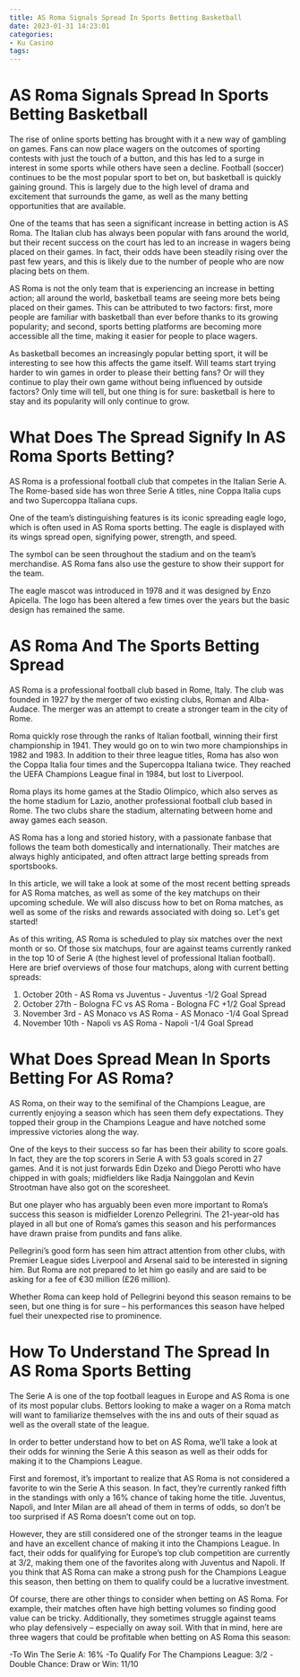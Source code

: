 ```yaml
---
title: AS Roma Signals Spread In Sports Betting Basketball 
date: 2023-01-31 14:23:01
categories:
- Ku Casino
tags:
---
```



#  AS Roma Signals Spread In Sports Betting Basketball 

The rise of online sports betting has brought with it a new way of gambling on games. Fans can now place wagers on the outcomes of sporting contests with just the touch of a button, and this has led to a surge in interest in some sports while others have seen a decline. Football (soccer) continues to be the most popular sport to bet on, but basketball is quickly gaining ground. This is largely due to the high level of drama and excitement that surrounds the game, as well as the many betting opportunities that are available.

One of the teams that has seen a significant increase in betting action is AS Roma. The Italian club has always been popular with fans around the world, but their recent success on the court has led to an increase in wagers being placed on their games. In fact, their odds have been steadily rising over the past few years, and this is likely due to the number of people who are now placing bets on them.

AS Roma is not the only team that is experiencing an increase in betting action; all around the world, basketball teams are seeing more bets being placed on their games. This can be attributed to two factors: first, more people are familiar with basketball than ever before thanks to its growing popularity; and second, sports betting platforms are becoming more accessible all the time, making it easier for people to place wagers.

As basketball becomes an increasingly popular betting sport, it will be interesting to see how this affects the game itself. Will teams start trying harder to win games in order to please their betting fans? Or will they continue to play their own game without being influenced by outside factors? Only time will tell, but one thing is for sure: basketball is here to stay and its popularity will only continue to grow.

#  What Does The Spread Signify In AS Roma Sports Betting? 

AS Roma is a professional football club that competes in the Italian Serie A. The Rome-based side has won three Serie A titles, nine Coppa Italia cups and two Supercoppa Italiana cups.

One of the team’s distinguishing features is its iconic spreading eagle logo, which is often used in AS Roma sports betting. The eagle is displayed with its wings spread open, signifying power, strength, and speed.

The symbol can be seen throughout the stadium and on the team’s merchandise. AS Roma fans also use the gesture to show their support for the team.

The eagle mascot was introduced in 1978 and it was designed by Enzo Apicella. The logo has been altered a few times over the years but the basic design has remained the same.

#  AS Roma And The Sports Betting Spread 

 AS Roma is a professional football club based in Rome, Italy. The club was founded in 1927 by the merger of two existing clubs, Roman and Alba-Audace. The merger was an attempt to create a stronger team in the city of Rome.

Roma quickly rose through the ranks of Italian football, winning their first championship in 1941. They would go on to win two more championships in 1982 and 1983. In addition to their three league titles, Roma has also won the Coppa Italia four times and the Supercoppa Italiana twice. They reached the UEFA Champions League final in 1984, but lost to Liverpool.

Roma plays its home games at the Stadio Olimpico, which also serves as the home stadium for Lazio, another professional football club based in Rome. The two clubs share the stadium, alternating between home and away games each season.

AS Roma has a long and storied history, with a passionate fanbase that follows the team both domestically and internationally. Their matches are always highly anticipated, and often attract large betting spreads from sportsbooks.

In this article, we will take a look at some of the most recent betting spreads for AS Roma matches, as well as some of the key matchups on their upcoming schedule. We will also discuss how to bet on Roma matches, as well as some of the risks and rewards associated with doing so. Let's get started!

As of this writing, AS Roma is scheduled to play six matches over the next month or so. Of those six matchups, four are against teams currently ranked in the top 10 of Serie A (the highest level of professional Italian football). Here are brief overviews of those four matchups, along with current betting spreads: 

1) October 20th - AS Roma vs Juventus - Juventus -1/2 Goal Spread 
2) October 27th - Bologna FC vs AS Roma - Bologna FC +1/2 Goal Spread 
3) November 3rd - AS Monaco vs AS Roma - AS Monaco -1/4 Goal Spread 
4) November 10th - Napoli vs AS Roma - Napoli -1/4 Goal Spread

#  What Does Spread Mean In Sports Betting For AS Roma? 

 AS Roma, on their way to the semifinal of the Champions League, are currently enjoying a season which has seen them defy expectations. They topped their group in the Champions League and have notched some impressive victories along the way.

One of the keys to their success so far has been their ability to score goals. In fact, they are the top scorers in Serie A with 53 goals scored in 27 games. And it is not just forwards Edin Dzeko and Diego Perotti who have chipped in with goals; midfielders like Radja Nainggolan and Kevin Strootman have also got on the scoresheet.

But one player who has arguably been even more important to Roma’s success this season is midfielder Lorenzo Pellegrini. The 21-year-old has played in all but one of Roma’s games this season and his performances have drawn praise from pundits and fans alike.

Pellegrini’s good form has seen him attract attention from other clubs, with Premier League sides Liverpool and Arsenal said to be interested in signing him. But Roma are not prepared to let him go easily and are said to be asking for a fee of €30 million (£26 million).

Whether Roma can keep hold of Pellegrini beyond this season remains to be seen, but one thing is for sure – his performances this season have helped fuel their unexpected rise to prominence.

#  How To Understand The Spread In AS Roma Sports Betting

The Serie A is one of the top football leagues in Europe and AS Roma is one of its most popular clubs. Bettors looking to make a wager on a Roma match will want to familiarize themselves with the ins and outs of their squad as well as the overall state of the league.

In order to better understand how to bet on AS Roma, we’ll take a look at their odds for winning the Serie A this season as well as their odds for making it to the Champions League.

First and foremost, it’s important to realize that AS Roma is not considered a favorite to win the Serie A this season. In fact, they’re currently ranked fifth in the standings with only a 16% chance of taking home the title. Juventus, Napoli, and Inter Milan are all ahead of them in terms of odds, so don’t be too surprised if AS Roma doesn’t come out on top. 

However, they are still considered one of the stronger teams in the league and have an excellent chance of making it into the Champions League. In fact, their odds for qualifying for Europe’s top club competition are currently at 3/2, making them one of the favorites along with Juventus and Napoli. If you think that AS Roma can make a strong push for the Champions League this season, then betting on them to qualify could be a lucrative investment. 

Of course, there are other things to consider when betting on AS Roma. For example, their matches often have high betting volumes so finding good value can be tricky. Additionally, they sometimes struggle against teams who play defensively – especially on away soil. With that in mind, here are three wagers that could be profitable when betting on AS Roma this season:

-To Win The Serie A: 16% 
-To Qualify For The Champions League: 3/2 
-Double Chance: Draw or Win: 11/10